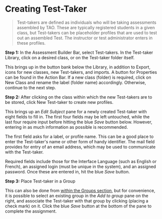 <!--
    created_at: 2015-05-15
    authors:         
      - Ben Angel    
--> 

# Creating Test-Taker

>Test-takers are defined as individuals who will be taking assessments assembled by TAO. These are typically registered students in a given class, but Test-takers can be placeholder profiles that are used to test out an assembled Test. The instructor or test administrator enters in these profiles.

**Step 1:** In the Assessment Builder Bar, select Test-takers. In the Test-taker Library, click on a desired class, or on the Test-taker folder itself.

This brings up in the button bank below the Library, in addition to Export, icons for new classes, new Test-takers, and imports. A button for Properties can be found in the Action Bar. If a new class (folder) is required, click on New Class and rename the label (folder name) accordingly. Otherwise, continue to the next step.

**Step 2:** After clicking on the class within which the new Test-takers are to be stored, click New Test-taker to create new profiles.

This brings up an *Edit Subject* pane for a newly created Test-taker with eight fields to fill in. The first four fields may be left untouched, while the last four require input before hitting the blue *Save* button below. However, entering in as much information as possible is recommended.

The first field asks for a label, or profile name. This can be a good place to enter the Test-taker's name or other form of handy identifier. The mail field provides for entry of an email address, which may be used to communicate with the Test-taker. 

Required fields include those for the Interface Language (such as English or French), an assigned login (must be unique in the system), and an assigned password. Once these are entered in, hit the blue *Save* button.

**Step 3:** Place Test-taker in a Group

This can also be done from [within the Groups section](../groups/creating-a-new-group.md), but for convenience, it is possible to select an existing group in the *Add to group* pane on the right, and associate the Test-taker with that group by clicking (placing a check mark) on it. Click the blue *Save* button at the bottom of the pane to complete the assignment.
